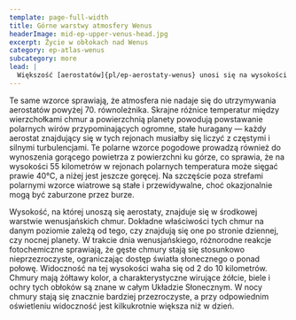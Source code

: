 ```yaml
---
template: page-full-width
title: Górne warstwy atmosfery Wenus
headerImage: mid-ep-upper-venus-head.jpg
excerpt: Życie w obłokach nad Wenus
category: ep-atlas-wenus
subcategory: more
lead: |
  Większość [aerostatów]{pl/ep-aerostaty-wenus} unosi się na wysokości pomiędzy 52 a 55 kilometrem nad powierzchnią Wenus. Na tym poziomie ciśnienie atmosferyczne wynosi od 50% do 85% ciśnienia na powierzchni Ziemi. Średnia temperatura w rejonie równika wynosi od 12 do 40°C, a na szerokości geograficznej 45–60 stopni jest średnio o 5 stopni niższa, co wynika z cyrkulacyjnych wzorców atmosferycznych Wenus. 
---
```


Te same wzorce sprawiają, że atmosfera nie nadaje się do utrzymywania aerostatów powyżej 70. równoleżnika. Skrajne różnice temperatur między wierzchołkami chmur a powierzchnią planety powodują powstawanie polarnych wirów przypominających ogromne, stałe huragany — każdy aerostat znajdujący się w tych rejonach musiałby się liczyć z częstymi i silnymi turbulencjami. Te polarne wzorce pogodowe prowadzą również do wynoszenia gorącego powietrza z powierzchni ku górze, co sprawia, że na wysokości 55 kilometrów w rejonach polarnych temperatura może sięgać prawie 40°C, a niżej jest jeszcze goręcej. Na szczęście poza strefami polarnymi wzorce wiatrowe są stałe i przewidywalne, choć okazjonalnie mogą być zaburzone przez burze.

Wysokość, na której unoszą się aerostaty, znajduje się w środkowej warstwie wenusjańskich chmur. Dokładne właściwości tych chmur na danym poziomie zależą od tego, czy znajdują się one po stronie dziennej, czy nocnej planety. W trakcie dnia wenusjańskiego, różnorodne reakcje fotochemiczne sprawiają, że gęste chmury stają się stosunkowo nieprzezroczyste, ograniczając dostęp światła słonecznego o ponad połowę. Widoczność na tej wysokości waha się od 2 do 10 kilometrów. Chmury mają żółtawy kolor, a charakterystyczne wirujące żółcie, biele i ochry tych obłoków są znane w całym Układzie Słonecznym. W nocy chmury stają się znacznie bardziej przezroczyste, a przy odpowiednim oświetleniu widoczność jest kilkukrotnie większa niż w dzień.
